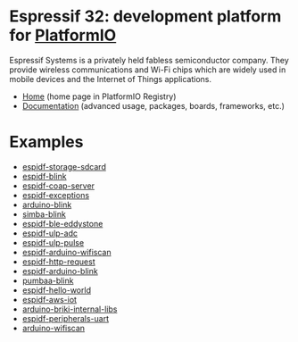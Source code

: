 
# Espressif 32: development platform for [PlatformIO](https://platformio.org)

Espressif Systems is a privately held fabless semiconductor company. They provide wireless communications and Wi-Fi chips which are widely used in mobile devices and the Internet of Things applications.

* [Home](https://platformio.org/platforms/espressif32) (home page in PlatformIO Registry)
* [Documentation](https://docs.platformio.org/page/platforms/espressif32.html) (advanced usage, packages, boards, frameworks, etc.)

# Examples

* [espidf-storage-sdcard](https://github.com/platformio/platform-espressif32/tree/master/examples/espidf-storage-sdcard)
* [espidf-blink](https://github.com/platformio/platform-espressif32/tree/master/examples/espidf-blink)
* [espidf-coap-server](https://github.com/platformio/platform-espressif32/tree/master/examples/espidf-coap-server)
* [espidf-exceptions](https://github.com/platformio/platform-espressif32/tree/master/examples/espidf-exceptions)
* [arduino-blink](https://github.com/platformio/platform-espressif32/tree/master/examples/arduino-blink)
* [simba-blink](https://github.com/platformio/platform-espressif32/tree/master/examples/simba-blink)
* [espidf-ble-eddystone](https://github.com/platformio/platform-espressif32/tree/master/examples/espidf-ble-eddystone)
* [espidf-ulp-adc](https://github.com/platformio/platform-espressif32/tree/master/examples/espidf-ulp-adc)
* [espidf-ulp-pulse](https://github.com/platformio/platform-espressif32/tree/master/examples/espidf-ulp-pulse)
* [espidf-arduino-wifiscan](https://github.com/platformio/platform-espressif32/tree/master/examples/espidf-arduino-wifiscan)
* [espidf-http-request](https://github.com/platformio/platform-espressif32/tree/master/examples/espidf-http-request)
* [espidf-arduino-blink](https://github.com/platformio/platform-espressif32/tree/master/examples/espidf-arduino-blink)
* [pumbaa-blink](https://github.com/platformio/platform-espressif32/tree/master/examples/pumbaa-blink)
* [espidf-hello-world](https://github.com/platformio/platform-espressif32/tree/master/examples/espidf-hello-world)
* [espidf-aws-iot](https://github.com/platformio/platform-espressif32/tree/master/examples/espidf-aws-iot)
* [arduino-briki-internal-libs](https://github.com/platformio/platform-espressif32/tree/master/examples/arduino-briki-internal-libs)
* [espidf-peripherals-uart](https://github.com/platformio/platform-espressif32/tree/master/examples/espidf-peripherals-uart)
* [arduino-wifiscan](https://github.com/platformio/platform-espressif32/tree/master/examples/arduino-wifiscan)
